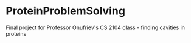 # ProteinProblemSolving
Final project for Professor Onufriev's CS 2104 class - finding cavities in proteins
